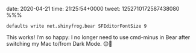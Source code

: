 date: 2020-04-21
time: 21:25:54+0000
tweet: 1252710172587438080
%%%

`defaults write net.shinyfrog.bear SFEditorFontSize 9`

This works! I’m so happy: I no longer need to use cmd-minus in Bear after switching my Mac to/from Dark Mode. 😊🐻
